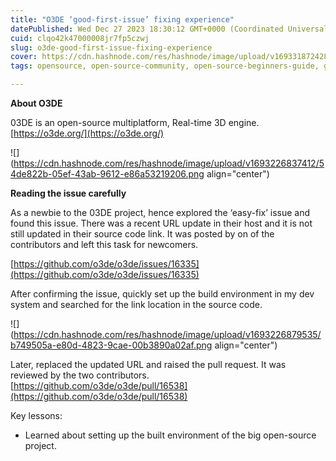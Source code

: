 ```yaml
---
title: "O3DE ‘good-first-issue’ fixing experience"
datePublished: Wed Dec 27 2023 18:30:12 GMT+0000 (Coordinated Universal Time)
cuid: clqo42k47000008jr7fp5czwj
slug: o3de-good-first-issue-fixing-experience
cover: https://cdn.hashnode.com/res/hashnode/image/upload/v1693318724287/e77f95a6-caa1-4e05-a4eb-8c847d65e406.png
tags: opensource, open-source-community, open-source-beginners-guide, good-first-issue, o3de

---
```


**About O3DE**

03DE is an open-source multiplatform, Real-time 3D engine. [https://o3de.org/](https://o3de.org/)

![](https://cdn.hashnode.com/res/hashnode/image/upload/v1693226837412/54de822b-05ef-43ab-9612-e86a53219206.png align="center")

**Reading the issue carefully**

As a newbie to the 03DE project, hence explored the ‘easy-fix’ issue and found this issue. There was a recent URL update in their host and it is not still updated in their source code link. It was posted by on of the contributors and left this task for newcomers.

[https://github.com/o3de/o3de/issues/16335](https://github.com/o3de/o3de/issues/16335)

After confirming the issue, quickly set up the build environment in my dev system and searched for the link location in the source code.

![](https://cdn.hashnode.com/res/hashnode/image/upload/v1693226879535/b749505a-e80d-4823-9cae-00b3890a02af.png align="center")

Later, replaced the updated URL and raised the pull request. It was reviewed by the two contributors. [https://github.com/o3de/o3de/pull/16538](https://github.com/o3de/o3de/pull/16538)

Key lessons:

* Learned about setting up the built environment of the big open-source project.